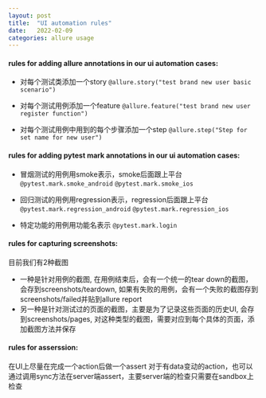 ```yaml
---
layout: post
title:  "UI automation rules"
date:   2022-02-09 
categories: allure usage
---
```


#### rules for adding allure annotations in our ui automation cases:
- 对每个测试类添加一个story
`@allure.story("test brand new user basic scenario")`

- 对每个测试用例添加一个feature
`@allure.feature("test brand new user register function")`

- 对每个测试用例中用到的每个步骤添加一个step
`@allure.step("Step for set name for new user")`



#### rules for adding pytest mark annotations in our ui automation cases:
- 冒烟测试的用例用smoke表示，smoke后面跟上平台
`@pytest.mark.smoke_android`
`@pytest.mark.smoke_ios`

- 回归测试的用例用regression表示，regression后面跟上平台
`@pytest.mark.regression_android`
`@pytest.mark.regression_ios`

- 特定功能的用例用功能名表示
`@pytest.mark.login`



#### rules for capturing screenshots:
目前我们有2种截图
- 一种是针对用例的截图, 在用例结束后，会有一个统一的tear down的截图，会存到screenshots/teardown, 如果有失败的用例，会有一个失败的截图存到screenshots/failed并贴到allure report
- 另一种是针对测试过的页面的截图，主要是为了记录这些页面的历史UI, 会存到screenshots/pages, 对这种类型的截图，需要对应到每个具体的页面，添加截图方法并保存


#### rules for asserssion:
在UI上尽量在完成一个action后做一个assert
对于有data变动的action，也可以通过调用sync方法在server端assert，主要server端的检查只需要在sandbox上检查





